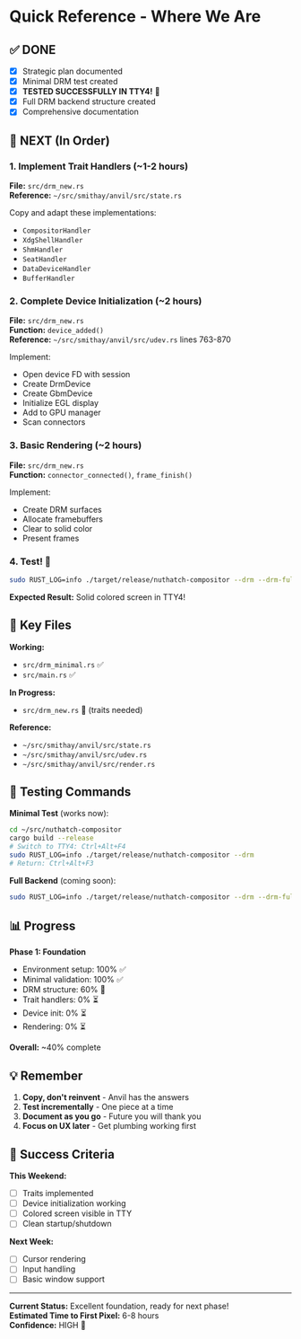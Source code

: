 # Quick Reference - Where We Are

## ✅ DONE

- [x] Strategic plan documented
- [x] Minimal DRM test created
- [x] **TESTED SUCCESSFULLY IN TTY4!** 🎉
- [x] Full DRM backend structure created
- [x] Comprehensive documentation

## 🎯 NEXT (In Order)

### 1. Implement Trait Handlers (~1-2 hours)

**File:** `src/drm_new.rs`  
**Reference:** `~/src/smithay/anvil/src/state.rs`

Copy and adapt these implementations:

- `CompositorHandler`
- `XdgShellHandler`
- `ShmHandler`
- `SeatHandler`
- `DataDeviceHandler`
- `BufferHandler`

### 2. Complete Device Initialization (~2 hours)

**File:** `src/drm_new.rs`  
**Function:** `device_added()`  
**Reference:** `~/src/smithay/anvil/src/udev.rs` lines 763-870

Implement:

- Open device FD with session
- Create DrmDevice
- Create GbmDevice
- Initialize EGL display
- Add to GPU manager
- Scan connectors

### 3. Basic Rendering (~2 hours)

**File:** `src/drm_new.rs`  
**Function:** `connector_connected()`, `frame_finish()`

Implement:

- Create DRM surfaces
- Allocate framebuffers
- Clear to solid color
- Present frames

### 4. Test! 🎨

```bash
sudo RUST_LOG=info ./target/release/nuthatch-compositor --drm --drm-full
```

**Expected Result:** Solid colored screen in TTY4!

## 📁 Key Files

**Working:**

- `src/drm_minimal.rs` ✅
- `src/main.rs` ✅

**In Progress:**

- `src/drm_new.rs` 🚧 (traits needed)

**Reference:**

- `~/src/smithay/anvil/src/state.rs`
- `~/src/smithay/anvil/src/udev.rs`
- `~/src/smithay/anvil/src/render.rs`

## 🧪 Testing Commands

**Minimal Test** (works now):

```bash
cd ~/src/nuthatch-compositor
cargo build --release
# Switch to TTY4: Ctrl+Alt+F4
sudo RUST_LOG=info ./target/release/nuthatch-compositor --drm
# Return: Ctrl+Alt+F3
```

**Full Backend** (coming soon):

```bash
sudo RUST_LOG=info ./target/release/nuthatch-compositor --drm --drm-full
```

## 📊 Progress

**Phase 1: Foundation**

- Environment setup: 100% ✅
- Minimal validation: 100% ✅
- DRM structure: 60% 🚧
- Trait handlers: 0% ⏳
- Device init: 0% ⏳
- Rendering: 0% ⏳

**Overall:** ~40% complete

## 💡 Remember

1. **Copy, don't reinvent** - Anvil has the answers
2. **Test incrementally** - One piece at a time
3. **Document as you go** - Future you will thank you
4. **Focus on UX later** - Get plumbing working first

## 🎯 Success Criteria

**This Weekend:**

- [ ] Traits implemented
- [ ] Device initialization working
- [ ] Colored screen visible in TTY
- [ ] Clean startup/shutdown

**Next Week:**

- [ ] Cursor rendering
- [ ] Input handling
- [ ] Basic window support

---

**Current Status:** Excellent foundation, ready for next phase!  
**Estimated Time to First Pixel:** 6-8 hours  
**Confidence:** HIGH 🚀
